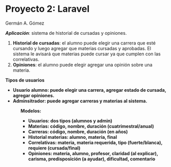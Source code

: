 # Proyecto 2:  Laravel

Germán A. Gómez

<i><b>Aplicación</b></i>: sistema de historial de cursadas y opiniones. 

<ol>
    <li>
        <b>Historial de cursadas</b>: el alumno puede elegir una carrera que esté cursando y luego agregar que materias cursadas y aprobadas. El sistema le avisará que materias puede cursar ya que cumplen con las correlativas.
    </li>
    <li>
        <b>Opiniones</b>: el alumno puede elegir agregar una opinión sobre una materia.
    </li>
</ol>


<b>Tipos de usuarios<b>
<ul>
    <li>Usuario alumno: puede elegir una carrera, agregar estado de cursada, agregar opiniones.</li>
    <li>Adminsitrador: puede agregar carreras y materias al sistema.</li>
<ul>
    
<b>Modelos: </b>
<ul>
    <li>Usuarios: dos tipos (alumnos y admin)</li>
    <li>Materias: código, nombre, duración (cuatrimestral/anual)</li>
    <li>Carreras: código, nombre, duración (en años)</li>
    <li>Historial materias: alumno, materia, final</li>
    <li>Correlativas: materia, materia requerida, tipo (fuerte/blanca), requiere (cursada/final)</li> 
    <li>Opiniones: materia, alumno, profesor, claridad (al explicar), carisma, predisposición (a ayudar), dificultad, comentario</li>
</ul>



